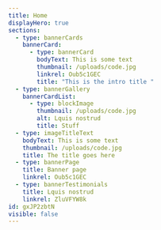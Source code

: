 ```yaml
---
title: Home
displayHero: true
sections:
  - type: bannerCards
    bannerCard:
      - type: bannerCard
        bodyText: This is some text
        thumbnail: /uploads/code.jpg
        linkrel: Oub5c1GEC
        title: "This is the intro title "
  - type: bannerGallery
    bannerCardList:
      - type: blockImage
        thumbnail: /uploads/code.jpg
        alt: Lquis nostrud
        title: Stuff
  - type: imageTitleText
    bodyText: This is some text
    thumbnail: /uploads/code.jpg
    title: The title goes here
  - type: bannerPage
    title: Banner page
    linkrel: Oub5c1GEC
  - type: bannerTestimonials
    title: Lquis nostrud
    linkrel: ZluVFYW8k
id: gxJP2zbtN
visible: false
---
```

